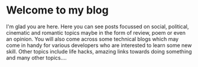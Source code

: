 # Welcome to my blog

I'm glad you are here. Here you can see posts focussed on social, political, cinematic and romantic topics maybe in the form of review, poem or even an opinion. You will also come across some technical blogs which may come in handy for various developers who are interested to learn some new skill. Other topics include life hacks, amazing links towards doing something and many other topics....
